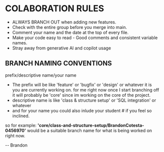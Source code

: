 # COLABORATION RULES
- ALWAYS BRANCH OUT when adding new features.
- Check with the entire group before you merge into main.
- Comment your name and the date at the top of every file.
- Make your code easy to read - Good comments and consistent variable names.
- Stray away from generative AI and copilot usage

## BRANCH NAMING CONVENTIONS
prefix/descriptive name/your name

- The prefix will be like 'feature' or 'bugfix' or 'design' or whatever it is you are currently working on. for me right now once I start branching off it will probably be 'core' since im working on the core of the project.
- descriptive name is like 'class & structure setup' or 'SQL integration' or whatever
- and for your name you could also inlude your student # if you feel so inclined.

so for example: **'core/class-and-structure-setup/BrandonCotesta-0456970'** would be a suitable branch name for what is being worked on right now.

-- Brandon
